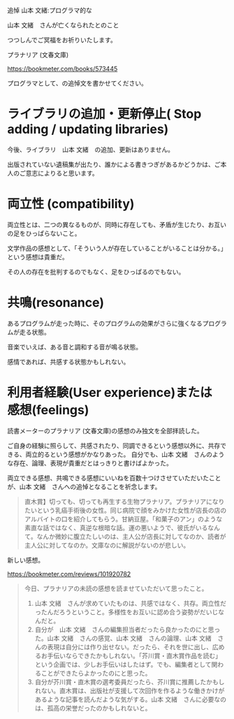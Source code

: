 追悼  山本 文緒:プログラマ的な

山本 文緒　さんが亡くなられたとのこと

つつしんでご冥福をお祈りいたします。

プラナリア (文春文庫)

https://bookmeter.com/books/573445

プログラマとして、の追悼文を書かせてください。

# ライブラリの追加・更新停止( Stop adding / updating libraries)

今後、ライブラリ　山本 文緒　の追加、更新はありません。

出版されていない遺稿集が出たり、誰かによる書きつぎがあるかどうかは、ご本人のご意志によりると思います。

# 両立性 (compatibility)

両立性とは、二つの異なるものが、同時に存在しても、矛盾が生じたり、お互いの足をひっぱらないこと。

文学作品の感想として、「そういう人が存在していることがいることは分かる。」という感想は貴重だ。

その人の存在を批判するのでもなく、足をひっぱるのでもない。


# 共鳴(resonance)

あるプログラムが走った時に、そのプログラムの効果がさらに強くなるプログラムが走る状態。

音楽でいえば、ある音と調和する音が鳴る状態。

感情であれば、共感する状態かもしれない。


# 利用者経験(User experience)または　感想(feelings)

読書メーターのプラナリア (文春文庫)の感想のみ独文を全部拝読した。

ご自身の経験に照らして、共感されたり、同調できるという感想以外に、共存できる、両立的るという感想がかなりあった。
自分でも、山本 文緒　さんのような存在、論理、表現が貴重だとはっきりと書けばよかった。

両立できる感想、共鳴できる感想にいいねを百数十つけさせていただいたことが、山本 文緒　さんへの追悼となることを祈念します。

>直木賞】切っても、切っても再生する生物プラナリア。プラナリアになりたいという乳癌手術後の女性。同じ病院で顔をみかけた女性が店長の店のアルバイトの口を紹介してもらう。甘納豆屋。「和菓子のアン」のような素直な話ではなく、真逆な根暗な話。運の悪いようで、彼氏がいるなんて。なんか微妙に腹立たしいのは、主人公が店長に対してなのか、読者が主人公に対してなのか。文庫なのに解説がないのが悲しい。


新しい感想。

https://bookmeter.com/reviews/101920782

>今日、プラナリアの未読の感想を読ませていただいて思ったこと。
>1. 山本 文緒　さんが求めていたものは、共感ではなく、共存。両立性だったんだろうということ。多様性をお互いに認め合う姿勢がだいじなんだと。
>2. 自分が　山本 文緒　さんの編集担当者だったら良かったのにと思った。山本 文緒　さんの感覚、山本 文緒　さんの論理、山本 文緒　さんの表現は自分には作り出せない。だったら、それを世に出し、広めるお手伝いならできたかもしれない。「芥川賞・直木賞作品を読む」という企画では、少しお手伝いはしたはず。でも、編集者として関わることができたらよかったのにと思った。
>3. 自分が芥川賞・直木賞の選考委員だったら、芥川賞に推薦したかもしれない。直木賞は、出版社が支援して次回作を作るような働きかけがあるような記事を読んだような気がする。山本 文緒　さんに必要なのは、孤高の栄誉だったのかもしれないと。

